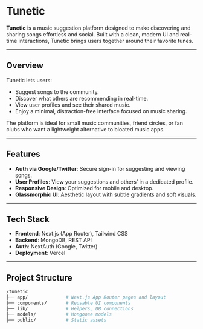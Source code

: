 # Tunetic

**Tunetic** is a music suggestion platform designed to make discovering and sharing songs effortless and social. Built with a clean, modern UI and real-time interactions, Tunetic brings users together around their favorite tunes.

---

## Overview

Tunetic lets users:

-  Suggest songs to the community.
-  Discover what others are recommending in real-time.
-  View user profiles and see their shared music.
-  Enjoy a minimal, distraction-free interface focused on music sharing.

The platform is ideal for small music communities, friend circles, or fan clubs who want a lightweight alternative to bloated music apps.

---

##  Features

-  **Auth via Google/Twitter**: Secure sign-in for suggesting and viewing songs.
-  **User Profiles**: View your suggestions and others’ in a dedicated profile.
-  **Responsive Design**: Optimized for mobile and desktop.
-  **Glassmorphic UI**: Aesthetic layout with subtle gradients and soft visuals.

---

##  Tech Stack

- **Frontend**: Next.js (App Router), Tailwind CSS
- **Backend**: MongoDB, REST API
- **Auth**: NextAuth (Google, Twitter)
- **Deployment**: Vercel

---

##  Project Structure

```bash
/tunetic
├── app/              # Next.js App Router pages and layout
├── components/       # Reusable UI components
├── lib/              # Helpers, DB connections
├── models/           # Mongoose models
├── public/           # Static assets

